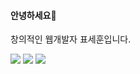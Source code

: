 #### 안녕하세요👋
창의적인 웹개발자 표세훈입니다.

<img src="https://img.shields.io/badge/HTML5-yellow?style=flat&logo=HTML5&logoColor=E34F26"/>
<img src="https://img.shields.io/badge/JAVA-yellow?style=flat&logo=JAVA&logoColor=E34F26"/>
<img src="https://img.shields.io/badge/Scss-green?style=flat&logo=Sass&logoColor=CC6699"/>
